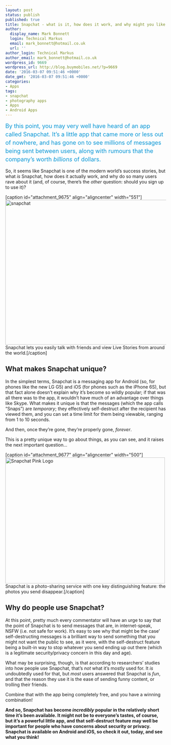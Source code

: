 ```yaml
---
layout: post
status: publish
published: true
title: Snapchat - what is it, how does it work, and why might you like it?
author:
  display_name: Mark Bonnett
  login: Technical Markus
  email: mark_bonnett@hotmail.co.uk
  url: ''
author_login: Technical Markus
author_email: mark_bonnett@hotmail.co.uk
wordpress_id: 9669
wordpress_url: http://blog.buymobiles.net/?p=9669
date: '2016-03-07 09:51:46 +0000'
date_gmt: '2016-03-07 09:51:46 +0000'
categories:
- Apps
tags:
- snapchat
- photography apps
- Apps
- Android Apps
---
```

<p><span class="postStandFirst" style="color: #0896d5; line-height: 26px; font-size: 18px;">By this point, you may very well have heard of an app called Snapchat. It&rsquo;s a little app that came more or less out of nowhere, and has gone on to see millions of messages being sent between users, along with rumours that the company&rsquo;s worth <em>billions</em> of dollars.</span></p>
<p>So, it seems like Snapchat is one of the modern world&rsquo;s success stories, but what <em>is</em> Snapchat, how does it actually work, and why do so many users rave about it (and, of course, there&rsquo;s the <em>other</em> question: should you sign up to use it)?</p>
<p>[caption id="attachment_9675" align="aligncenter" width="551"]<img class="wp-image-9675 size-full" src="https://a1comms-blog-buymobiles.storage.googleapis.com/2016/03/snapchat.jpg" alt="snapchat" width="551" height="452" /> Snapchat lets you easily talk with friends and view Live Stories from around the world.[/caption]</p>
<h2>What makes Snapchat unique?</h2>
<p>In the simplest terms, Snapchat is a messaging app for Android (so, for phones like the new LG G5) and iOS (for phones such as the iPhone 6S), but that fact alone doesn&rsquo;t explain why it&rsquo;s become so wildly popular; if that was all there was to the app, it wouldn&rsquo;t have much of an advantage over things like Skype. What makes it unique is that the messages (which the app calls &ldquo;Snaps&rdquo;) are <em>temporary</em>; they effectively self-destruct after the recipient has viewed them, and you can set a time limit for them being viewable, ranging from 1 to 10 seconds.</p>
<p>And then, once they&rsquo;re gone, they&rsquo;re properly gone, <em>forever</em>.</p>
<p>This is a pretty unique way to go about things, as you can see, and it raises the next important question...</p>
<p>[caption id="attachment_9677" align="aligncenter" width="500"]<img class="wp-image-9677 size-full" src="https://a1comms-blog-buymobiles.storage.googleapis.com/2016/03/large.jpg" alt="Snapchat Pink Logo" width="500" height="393" /> Snapchat is a photo-sharing service with one key distinguishing feature: the photos you send disappear.[/caption]</p>
<h2>Why do people use Snapchat?</h2>
<p>At this point, pretty much every commentator will have an urge to say that the point of Snapchat is to send messages that are, in internet-speak, NSFW (i.e. not safe for work). It&rsquo;s easy to see why that might be the case&rsquo; self-destructing messages is a brilliant way to send something that you might not want the public to see, as it were, with the self-destruct feature being a built-in way to stop whatever you send ending up out there (which is a legitimate security/privacy concern in this day and age).</p>
<p>What may be surprising, though, is that according to researchers&rsquo; studies into how people use Snapchat, that&rsquo;s <em>not</em> what it&rsquo;s mostly used for. It <em>is</em> undoubtedly used for that, but <em>most </em>users answered that Snapchat is <em>fun</em>, and that the reason they use it is the ease of sending funny content, or trolling their friends.</p>
<p>Combine that with the app being completely free, and you have a winning combination!</p>
<p><strong>And so, Snapchat has become <em>incredibly</em> popular in the relatively short time it&rsquo;s been available. It might not be to everyone&rsquo;s tastes, of course, but it&rsquo;s a powerful little app, and that self-destruct feature may well be important for people who have concerns about security or privacy. Snapchat is available on Android and iOS, so check it out, today, and see what you think! </strong></p>
